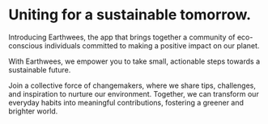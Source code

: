 # Uniting for a sustainable tomorrow.

Introducing Earthwees, the app that brings together a community of eco-conscious individuals committed to making a positive impact on our planet. 

With Earthwees, we empower you to take small, actionable steps towards a sustainable future. 

Join a collective force of changemakers, where we share tips, challenges, and inspiration to nurture our environment. Together, we can transform our everyday habits into meaningful contributions, fostering a greener and brighter world. 
